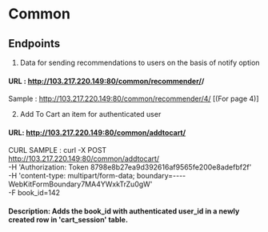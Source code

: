 # Common

## Endpoints

1. Data for sending recommendations to users on the basis of notify option

#### URL  :  http://103.217.220.149:80/common/recommender/<page-number>/

Sample  :  http://103.217.220.149:80/common/recommender/4/               [(For page 4)]






2. Add To Cart an item for authenticated user

#### URL:  http://103.217.220.149:80/common/addtocart/

CURL SAMPLE : curl -X POST \
http://103.217.220.149:80/common/addtocart/ \
-H 'Authorization: Token 8798e8b27ea9d392616af9565fe200e8adefbf2f' \
-H 'content-type: multipart/form-data; boundary=----WebKitFormBoundary7MA4YWxkTrZu0gW' \
-F book_id=142

#### Description: Adds the book_id with authenticated user_id in a newly created row in 'cart_session' table. 
